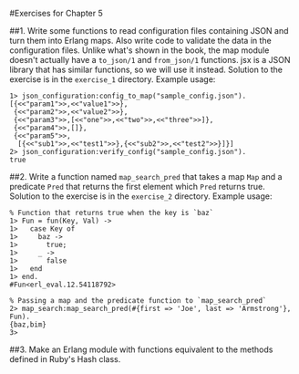 #Exercises for Chapter 5

##1. Write some functions to read configuration files containing JSON and turn them into Erlang maps. Also write code to validate the data in the configuration files.
Unlike what's shown in the book, the map module doesn't actually have a `to_json/1` and `from_json/1` functions. jsx is a JSON library that has similar functions, so we will use it instead. Solution to the exercise is in the `exercise_1` directory. Example usage:

    1> json_configuration:config_to_map("sample_config.json").
    [{<<"param1">>,<<"value1">>},
     {<<"param2">>,<<"value2">>},
     {<<"param3">>,[<<"one">>,<<"two">>,<<"three">>]},
     {<<"param4">>,[]},
     {<<"param5">>,
      [{<<"sub1">>,<<"test1">>},{<<"sub2">>,<<"test2">>}]}]
    2> json_configuration:verify_config("sample_config.json").
    true

##2. Write a function named `map_search_pred` that takes a map `Map` and a predicate `Pred` that returns the first element which `Pred` returns true.
Solution to the exercise is in the `exercise_2` directory. Example usage:

    % Function that returns true when the key is `baz`
    1> Fun = fun(Key, Val) ->
    1>   case Key of
    1>     baz ->
    1>       true;
    1>     _ ->
    1>       false
    1>   end
    1> end.
    #Fun<erl_eval.12.54118792>

    % Passing a map and the predicate function to `map_search_pred`
    2> map_search:map_search_pred(#{first => 'Joe', last => 'Armstrong'}, Fun).
    {baz,bim}
    3>

##3. Make an Erlang module with functions equivalent to the methods defined in Ruby's Hash class.

